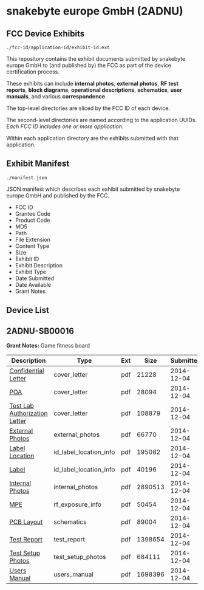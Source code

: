 # snakebyte europe GmbH (2ADNU)
## FCC Device Exhibits

```
./fcc-id/application-id/exhibit-id.ext
```

This repository contains the exhibit documents submitted by snakebyte europe GmbH to (and published by) the FCC as part of the device certification process.

These exhibits can include **internal photos**, **external photos**, **RF test reports**, **block diagrams**, **operational descriptions**, **schematics**, **user manuals**, and various **correspondence**.

The top-level directories are sliced by the FCC ID of each device.

The second-level directories are named according to the application UUIDs. *Each FCC ID includes one or more application.*

Within each application directory are the exhibits submitted with that application. 

## Exhibit Manifest

```
./manifest.json
```

JSON manifest which describes each exhibit submitted by snakebyte europe GmbH and published by the FCC.

- FCC ID
- Grantee Code
- Product Code
- MD5
- Path
- File Extension
- Content Type
- Size
- Exhibit ID
- Exhibit Description
- Exhibit Type
- Date Submitted
- Date Available
- Grant Notes

## Device List
## 2ADNU-SB00016
**Grant Notes:** Game fitness board

| Description | Type | Ext | Size | Submitted | Available |
| ----------- | ---- | --- | ---- | --------- | --------- |
| [Confidential Letter](2ADNU-SB00016/0b76256b910082e32f752816dd6c511b/2463914.pdf) | cover_letter | pdf | 21228 | 2014-12-04 | 2014-12-04 |
| [POA](2ADNU-SB00016/0b76256b910082e32f752816dd6c511b/2463920.pdf) | cover_letter | pdf | 28094 | 2014-12-04 | 2014-12-04 |
| [Test Lab Authorization Letter](2ADNU-SB00016/0b76256b910082e32f752816dd6c511b/2463922.pdf) | cover_letter | pdf | 108879 | 2014-12-04 | 2014-12-04 |
| [External Photos](2ADNU-SB00016/0b76256b910082e32f752816dd6c511b/2463916.pdf) | external_photos | pdf | 66770 | 2014-12-04 | 2014-12-04 |
| [Label Location](2ADNU-SB00016/0b76256b910082e32f752816dd6c511b/2463911.pdf) | id_label_location_info | pdf | 195082 | 2014-12-04 | 2014-12-04 |
| [Label](2ADNU-SB00016/0b76256b910082e32f752816dd6c511b/2463912.pdf) | id_label_location_info | pdf | 40196 | 2014-12-04 | 2014-12-04 |
| [Internal Photos](2ADNU-SB00016/0b76256b910082e32f752816dd6c511b/2463917.pdf) | internal_photos | pdf | 2890513 | 2014-12-04 | 2014-12-04 |
| [MPE](2ADNU-SB00016/0b76256b910082e32f752816dd6c511b/2463918.pdf) | rf_exposure_info | pdf | 50454 | 2014-12-04 | 2014-12-04 |
| [PCB Layout](2ADNU-SB00016/0b76256b910082e32f752816dd6c511b/2463919.pdf) | schematics | pdf | 89004 | 2014-12-04 | 2014-12-04 |
| [Test Report](2ADNU-SB00016/0b76256b910082e32f752816dd6c511b/2463915.pdf) | test_report | pdf | 1398654 | 2014-12-04 | 2014-12-04 |
| [Test Setup Photos](2ADNU-SB00016/0b76256b910082e32f752816dd6c511b/2463921.pdf) | test_setup_photos | pdf | 684111 | 2014-12-04 | 2014-12-04 |
| [Users Manual](2ADNU-SB00016/0b76256b910082e32f752816dd6c511b/2463913.pdf) | users_manual | pdf | 1698396 | 2014-12-04 | 2014-12-04 |

